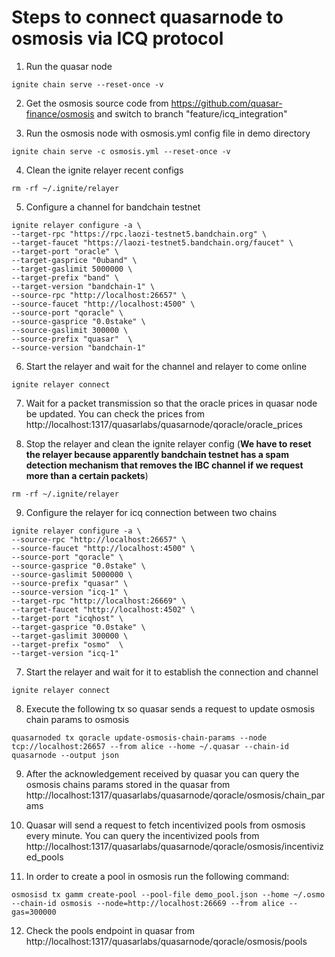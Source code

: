 # Steps to connect quasarnode to osmosis via ICQ protocol

1. Run the quasar node

```
ignite chain serve --reset-once -v
```

2. Get the osmosis source code from https://github.com/quasar-finance/osmosis and switch to branch "feature/icq_integration"

3. Run the osmosis node with osmosis.yml config file in demo directory

```
ignite chain serve -c osmosis.yml --reset-once -v
```

4. Clean the ignite relayer recent configs

```
rm -rf ~/.ignite/relayer
```

5. Configure a channel for bandchain testnet
```
ignite relayer configure -a \
--target-rpc "https://rpc.laozi-testnet5.bandchain.org" \
--target-faucet "https://laozi-testnet5.bandchain.org/faucet" \
--target-port "oracle" \
--target-gasprice "0uband" \
--target-gaslimit 5000000 \
--target-prefix "band" \
--target-version "bandchain-1" \
--source-rpc "http://localhost:26657" \
--source-faucet "http://localhost:4500" \
--source-port "qoracle" \
--source-gasprice "0.0stake" \
--source-gaslimit 300000 \
--source-prefix "quasar"  \
--source-version "bandchain-1"
```

6. Start the relayer and wait for the channel and relayer to come online
```
ignite relayer connect 
```

7. Wait for a packet transmission so that the oracle prices in quasar node be updated. You can check the prices from http://localhost:1317/quasarlabs/quasarnode/qoracle/oracle_prices

8. Stop the relayer and clean the ignite relayer config (**We have to reset the relayer because apparently bandchain testnet has a spam detection mechanism that removes the IBC channel if we request more than a certain packets**)

```
rm -rf ~/.ignite/relayer
```

9. Configure the relayer for icq connection between two chains

```
ignite relayer configure -a \
--source-rpc "http://localhost:26657" \
--source-faucet "http://localhost:4500" \
--source-port "qoracle" \
--source-gasprice "0.0stake" \
--source-gaslimit 5000000 \
--source-prefix "quasar" \
--source-version "icq-1" \
--target-rpc "http://localhost:26669" \
--target-faucet "http://localhost:4502" \
--target-port "icqhost" \
--target-gasprice "0.0stake" \
--target-gaslimit 300000 \
--target-prefix "osmo"  \
--target-version "icq-1"
```

7. Start the relayer and wait for it to establish the connection and channel
```
ignite relayer connect
```

8. Execute the following tx so quasar sends a request to update osmosis chain params to osmosis

```
quasarnoded tx qoracle update-osmosis-chain-params --node tcp://localhost:26657 --from alice --home ~/.quasar --chain-id quasarnode --output json
```

9. After the acknowledgement received by quasar you can query the osmosis chains params stored in the quasar from http://localhost:1317/quasarlabs/quasarnode/qoracle/osmosis/chain_params

10. Quasar will send a request to fetch incentivized pools from osmosis every minute. You can query the incentivized pools from http://localhost:1317/quasarlabs/quasarnode/qoracle/osmosis/incentivized_pools

11. In order to create a pool in osmosis run the following command:

```
osmosisd tx gamm create-pool --pool-file demo_pool.json --home ~/.osmo --chain-id osmosis --node=http://localhost:26669 --from alice --gas=300000
```

12. Check the pools endpoint in quasar from http://localhost:1317/quasarlabs/quasarnode/qoracle/osmosis/pools